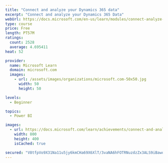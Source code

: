 ```yaml
---
title: "Connect and analyze your Dynamics 365 data​"
excerpt: "Connect and analyze your Dynamics 365 Data​"
webUrl: https://docs.microsoft.com/en-us/learn/modules/connect-analyze-dynamics-365-data/
type: course
price: Free
length: PT57M
ratings:
  count: 2528
  average: 4.695411
heat: 52

provider:
  name: Microsoft Learn
  domain: microsoft.com
  images:
    - url: /assets/images/organizations/microsoft.com-50x50.jpg
      width: 50
      height: 50

levels:
  - Beginner

topics:
  - Power BI

images:
  - url: https://docs.microsoft.com/learn/achievements/connect-and-analyze-your-microsoft-dynamics-365-data-social.png
    width: 800
    height: 400
    isCached: true

secured: "V8tfpVo9X31Na11u5jy6kmCHa69X6XlT/3vaNA6hFOTRNuzdzZx3ALS9iBawqeIjUpgviDtrdY+vCRuNAFkyYouahH1mHYkMlSnLtwsGUsTj0/DtIR93pj0S2NpHs0z1tT+5ar6t9OK0QNgjyBKkCmM2atBzvEmI6VA4xjJ1bNR/+LYIP1RzrGhrkjaSzTN7N0AtcU0X5XpiD+Ol7M6AI/TWSbDrWx72Lfyt99Iux9eQuvMMSVPJvBt+/KXOoH69GV2dHaxNnkNFB71Ho/yS8072E6TH3EtJ0bi5UvaxfJ37VdPPUcXO0Mj4MewwzApjXEfSfhi2eFJw/eB/nNwZ65qukJvT0hwZ0MLBakHjf9Yc66XmMfERAX/QPJ7x2DqB11JnBoZWp6bzUcZT8FuTKgQ448tt2aof4TgcaRRIHzo=;ENssQDsGuKMO0ertMHNQSg=="
---
```


